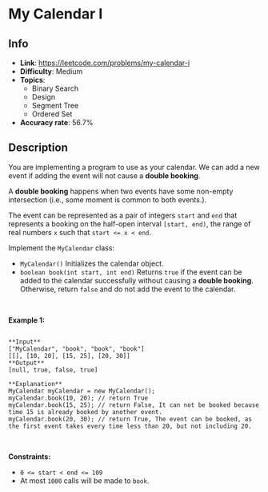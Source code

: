 # My Calendar I

## Info  
- **Link**: https://leetcode.com/problems/my-calendar-i
- **Difficulty**: Medium  
- **Topics**:   
    - Binary Search
    - Design
    - Segment Tree
    - Ordered Set
- **Accuracy rate**: 56.7%  

## Description  
    
You are implementing a program to use as your calendar. We can add a new event if adding the event will not cause a **double booking**.


A **double booking** happens when two events have some non-empty intersection (i.e., some moment is common to both events.).


The event can be represented as a pair of integers `start` and `end` that represents a booking on the half-open interval `[start, end)`, the range of real numbers `x` such that `start <= x < end`.


Implement the `MyCalendar` class:


* `MyCalendar()` Initializes the calendar object.
* `boolean book(int start, int end)` Returns `true` if the event can be added to the calendar successfully without causing a **double booking**. Otherwise, return `false` and do not add the event to the calendar.


 


**Example 1:**



```

**Input**
["MyCalendar", "book", "book", "book"]
[[], [10, 20], [15, 25], [20, 30]]
**Output**
[null, true, false, true]

**Explanation**
MyCalendar myCalendar = new MyCalendar();
myCalendar.book(10, 20); // return True
myCalendar.book(15, 25); // return False, It can not be booked because time 15 is already booked by another event.
myCalendar.book(20, 30); // return True, The event can be booked, as the first event takes every time less than 20, but not including 20.
```

 


**Constraints:**


* `0 <= start < end <= 109`
* At most `1000` calls will be made to `book`.


  
    